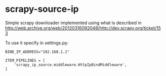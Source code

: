 scrapy-source-ip
================

Simple scrapy downloader implemented using what is described in http://web.archive.org/web/20120316092048/http://dev.scrapy.org/ticket/153 

To use it specify in settings.py:

	BIND_IP_ADDRESS="192.168.1.1"

	ITEM_PIPELINES = [
	    'scrapy_ip_source.middleware.HttpIpBindMiddleware',
	]
